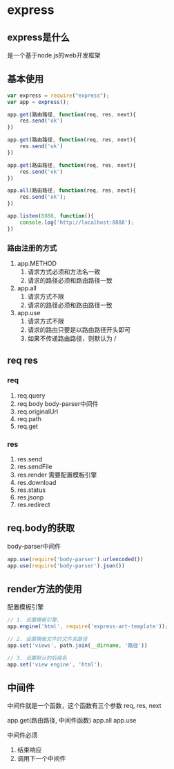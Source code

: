 # express

## express是什么
是一个基于node.js的web开发框架

## 基本使用

```js
var express = require("express");
var app = express();

app.get(路由路径, function(req, res, next){
    res.send('ok')
})

app.get(路由路径, function(req, res, next){
    res.send('ok')
})

app.get(路由路径, function(req, res, next){
    res.send('ok')
})

app.all(路由路径, function(req, res, next){
    res.send('ok');
})

app.listen(8888, function(){
    console.log('http://localhost:8888');
})
```


### 路由注册的方式
1. app.METHOD  
    1. 请求方式必须和方法名一致
    2. 请求的路径必须和路由路径一致
2. app.all
    1. 请求方式不限
    2. 请求的路径必须和路由路径一致
3. app.use
    1. 请求方式不限
    2. 请求的路由只要是以路由路径开头即可
    3. 如果不传递路由路径，则默认为 /    


## req res
### req
1. req.query
2. req.body    body-parser中间件
3. req.originalUrl  
4. req.path
5. req.get  

### res
1. res.send
2. res.sendFile
3. res.render  需要配置模板引擎
4. res.download
5. res.status
6. res.jsonp
7. res.redirect


## req.body的获取
body-parser中间件
```js
app.use(require('body-parser').urlencoded())
app.use(require('body-parser').json())
```

## render方法的使用
配置模板引擎
```js
// 1. 设置模板引擎、
app.engine('html', require('express-art-template'));

// 2. 设置模板文件的文件夹路径
app.set('views', path.join(__dirname, '路径'))

// 3. 设置默认的后缀名
app.set('view engine', 'html');
```

## 中间件
中间件就是一个函数，这个函数有三个参数 req, res, next

app.get(路由路径, 中间件函数)
app.all
app.use

中间件必须
1. 结束响应
2. 调用下一个中间件